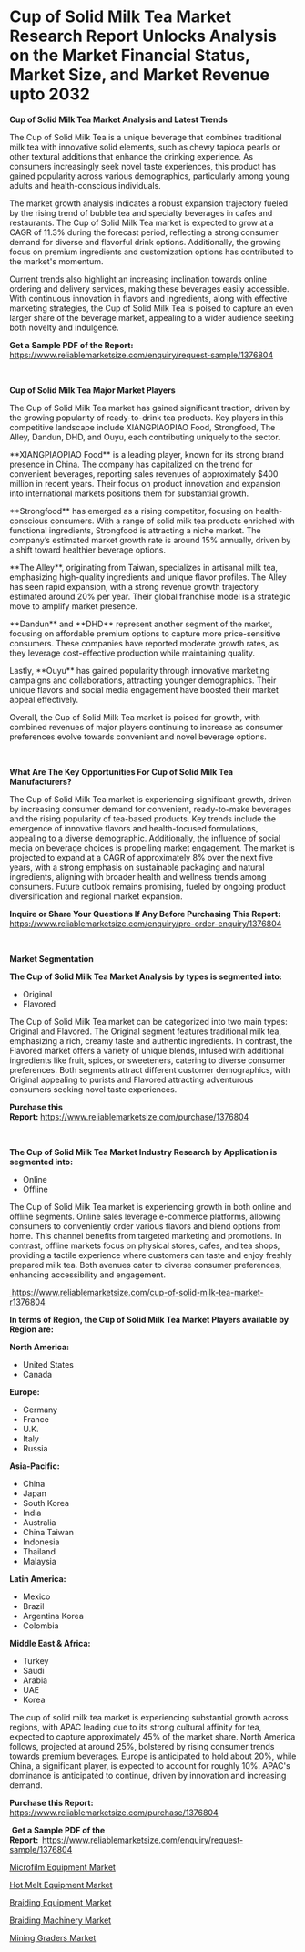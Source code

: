 <p><h1>Cup of Solid Milk Tea Market Research Report Unlocks Analysis on the Market Financial Status, Market Size, and Market Revenue upto 2032</h1></p><p><strong>Cup of Solid Milk Tea Market Analysis and Latest Trends</strong></p>
<p><p>The Cup of Solid Milk Tea is a unique beverage that combines traditional milk tea with innovative solid elements, such as chewy tapioca pearls or other textural additions that enhance the drinking experience. As consumers increasingly seek novel taste experiences, this product has gained popularity across various demographics, particularly among young adults and health-conscious individuals.</p><p>The market growth analysis indicates a robust expansion trajectory fueled by the rising trend of bubble tea and specialty beverages in cafes and restaurants. The Cup of Solid Milk Tea market is expected to grow at a CAGR of 11.3% during the forecast period, reflecting a strong consumer demand for diverse and flavorful drink options. Additionally, the growing focus on premium ingredients and customization options has contributed to the market's momentum.</p><p>Current trends also highlight an increasing inclination towards online ordering and delivery services, making these beverages easily accessible. With continuous innovation in flavors and ingredients, along with effective marketing strategies, the Cup of Solid Milk Tea is poised to capture an even larger share of the beverage market, appealing to a wider audience seeking both novelty and indulgence.</p></p>
<p><strong>Get a Sample PDF of the Report:&nbsp;</strong> <a href="https://www.reliablemarketsize.com/enquiry/request-sample/1376804?utm_campaign=3544&utm_medium=2&utm_source=Github&utm_content=ia&utm_term=28032025&utm_id=cup-of-solid-milk-tea">https://www.reliablemarketsize.com/enquiry/request-sample/1376804</a></p>
<p>&nbsp;</p>
<p><strong>Cup of Solid Milk Tea Major Market Players</strong></p>
<p><p>The Cup of Solid Milk Tea market has gained significant traction, driven by the growing popularity of ready-to-drink tea products. Key players in this competitive landscape include XIANGPIAOPIAO Food, Strongfood, The Alley, Dandun, DHD, and Ouyu, each contributing uniquely to the sector.</p><p>**XIANGPIAOPIAO Food** is a leading player, known for its strong brand presence in China. The company has capitalized on the trend for convenient beverages, reporting sales revenues of approximately $400 million in recent years. Their focus on product innovation and expansion into international markets positions them for substantial growth.</p><p>**Strongfood** has emerged as a rising competitor, focusing on health-conscious consumers. With a range of solid milk tea products enriched with functional ingredients, Strongfood is attracting a niche market. The company’s estimated market growth rate is around 15% annually, driven by a shift toward healthier beverage options.</p><p>**The Alley**, originating from Taiwan, specializes in artisanal milk tea, emphasizing high-quality ingredients and unique flavor profiles. The Alley has seen rapid expansion, with a strong revenue growth trajectory estimated around 20% per year. Their global franchise model is a strategic move to amplify market presence.</p><p>**Dandun** and **DHD** represent another segment of the market, focusing on affordable premium options to capture more price-sensitive consumers. These companies have reported moderate growth rates, as they leverage cost-effective production while maintaining quality.</p><p>Lastly, **Ouyu** has gained popularity through innovative marketing campaigns and collaborations, attracting younger demographics. Their unique flavors and social media engagement have boosted their market appeal effectively.</p><p>Overall, the Cup of Solid Milk Tea market is poised for growth, with combined revenues of major players continuing to increase as consumer preferences evolve towards convenient and novel beverage options.</p></p>
<p>&nbsp;</p>
<p><strong>What Are The Key Opportunities For Cup of Solid Milk Tea Manufacturers?</strong></p>
<p><p>The Cup of Solid Milk Tea market is experiencing significant growth, driven by increasing consumer demand for convenient, ready-to-make beverages and the rising popularity of tea-based products. Key trends include the emergence of innovative flavors and health-focused formulations, appealing to a diverse demographic. Additionally, the influence of social media on beverage choices is propelling market engagement. The market is projected to expand at a CAGR of approximately 8% over the next five years, with a strong emphasis on sustainable packaging and natural ingredients, aligning with broader health and wellness trends among consumers. Future outlook remains promising, fueled by ongoing product diversification and regional market expansion.</p></p>
<p><strong>Inquire or Share Your Questions If Any Before Purchasing This Report:</strong> <a href="https://www.reliablemarketsize.com/enquiry/pre-order-enquiry/1376804?utm_campaign=3544&utm_medium=2&utm_source=Github&utm_content=ia&utm_term=28032025&utm_id=cup-of-solid-milk-tea">https://www.reliablemarketsize.com/enquiry/pre-order-enquiry/1376804</a></p>
<p>&nbsp;</p>
<p><strong>Market Segmentation</strong></p>
<p><strong>The Cup of Solid Milk Tea Market Analysis by types is segmented into:</strong></p>
<p><ul><li>Original</li><li>Flavored</li></ul></p>
<p><p>The Cup of Solid Milk Tea market can be categorized into two main types: Original and Flavored. The Original segment features traditional milk tea, emphasizing a rich, creamy taste and authentic ingredients. In contrast, the Flavored market offers a variety of unique blends, infused with additional ingredients like fruit, spices, or sweeteners, catering to diverse consumer preferences. Both segments attract different customer demographics, with Original appealing to purists and Flavored attracting adventurous consumers seeking novel taste experiences.</p></p>
<p><strong>Purchase this Report:&nbsp;</strong><a href="https://www.reliablemarketsize.com/purchase/1376804?utm_campaign=3544&utm_medium=2&utm_source=Github&utm_content=ia&utm_term=28032025&utm_id=cup-of-solid-milk-tea">https://www.reliablemarketsize.com/purchase/1376804</a></p>
<p>&nbsp;</p>
<p><strong>The Cup of Solid Milk Tea Market Industry Research by Application is segmented into:</strong></p>
<p><ul><li>Online</li><li>Offline</li></ul></p>
<p><p>The Cup of Solid Milk Tea market is experiencing growth in both online and offline segments. Online sales leverage e-commerce platforms, allowing consumers to conveniently order various flavors and blend options from home. This channel benefits from targeted marketing and promotions. In contrast, offline markets focus on physical stores, cafes, and tea shops, providing a tactile experience where customers can taste and enjoy freshly prepared milk tea. Both avenues cater to diverse consumer preferences, enhancing accessibility and engagement.</p></p>
<p><a href="https://www.reliablemarketsize.com/cup-of-solid-milk-tea-market-r1376804?utm_campaign=3544&utm_medium=2&utm_source=Github&utm_content=ia&utm_term=28032025&utm_id=cup-of-solid-milk-tea">&nbsp;https://www.reliablemarketsize.com/cup-of-solid-milk-tea-market-r1376804</a></p>
<p><strong>In terms of Region, the Cup of Solid Milk Tea Market Players available by Region are:</strong></p>
<p>
    <p> <strong> North America: </strong>
        <ul>
            <li>United States</li>
            <li>Canada</li>
        </ul>
        </p> 
    <p> <strong> Europe: </strong>
        <ul>
            <li>Germany</li>
            <li>France</li>
            <li>U.K.</li>
            <li>Italy</li>
            <li>Russia</li>
        </ul>
        </p> 
    <p> <strong> Asia-Pacific: </strong>
        <ul>
            <li>China</li>
            <li>Japan</li>
            <li>South Korea</li>
            <li>India</li>
            <li>Australia</li>
            <li>China Taiwan</li>
            <li>Indonesia</li>
            <li>Thailand</li>
            <li>Malaysia</li>
        </ul>
        </p> 
    <p> <strong> Latin America: </strong>
        <ul>
            <li>Mexico</li>
            <li>Brazil</li>
            <li>Argentina Korea</li>
            <li>Colombia</li>
        </ul>
        </p> 
    <p> <strong> Middle East & Africa: </strong>
        <ul>
            <li>Turkey</li>
            <li>Saudi</li>
            <li>Arabia</li>
            <li>UAE</li>
            <li>Korea</li>
        </ul>
    </p>
    </p>
<p><p>The cup of solid milk tea market is experiencing substantial growth across regions, with APAC leading due to its strong cultural affinity for tea, expected to capture approximately 45% of the market share. North America follows, projected at around 25%, bolstered by rising consumer trends towards premium beverages. Europe is anticipated to hold about 20%, while China, a significant player, is expected to account for roughly 10%. APAC's dominance is anticipated to continue, driven by innovation and increasing demand.</p></p>
<p><strong>Purchase this Report: </strong><a href="https://www.reliablemarketsize.com/purchase/1376804?utm_campaign=3544&utm_medium=2&utm_source=Github&utm_content=ia&utm_term=28032025&utm_id=cup-of-solid-milk-tea">https://www.reliablemarketsize.com/purchase/1376804</a></p>
<p>&nbsp;<strong>Get a Sample PDF of the Report:&nbsp;&nbsp;</strong><a href="https://www.reliablemarketsize.com/enquiry/request-sample/1376804?utm_campaign=3544&utm_medium=2&utm_source=Github&utm_content=ia&utm_term=28032025&utm_id=cup-of-solid-milk-tea">https://www.reliablemarketsize.com/enquiry/request-sample/1376804</a></p>
<p><strong></strong></p>
<p><p><a href="https://www.linkedin.com/pulse/microfilm-equipment-market-outlook-anticipated-growth-projected-e5p3f?utm_campaign=3544&utm_medium=2&utm_source=Github&utm_content=ia&utm_term=28032025&utm_id=cup-of-solid-milk-tea">Microfilm Equipment Market</a></p><p><a href="https://www.linkedin.com/pulse/overview-hot-melt-equipment-market-2025-2032-size-share-j4uaf?utm_campaign=3544&utm_medium=2&utm_source=Github&utm_content=ia&utm_term=28032025&utm_id=cup-of-solid-milk-tea">Hot Melt Equipment Market</a></p><p><a href="https://www.linkedin.com/pulse/braiding-equipment-market-report-competitive-insights-128-gjj1f?utm_campaign=3544&utm_medium=2&utm_source=Github&utm_content=ia&utm_term=28032025&utm_id=cup-of-solid-milk-tea">Braiding Equipment Market</a></p><p><a href="https://www.linkedin.com/pulse/success-road-map-growing-braiding-machinery-market-industrys-mldnf?utm_campaign=3544&utm_medium=2&utm_source=Github&utm_content=ia&utm_term=28032025&utm_id=cup-of-solid-milk-tea">Braiding Machinery Market</a></p><p><a href="https://www.linkedin.com/pulse/in-depth-analysis-mining-graders-market-selling-price-global-revenue-cwlhf?utm_campaign=3544&utm_medium=2&utm_source=Github&utm_content=ia&utm_term=28032025&utm_id=cup-of-solid-milk-tea">Mining Graders Market</a></p></p>